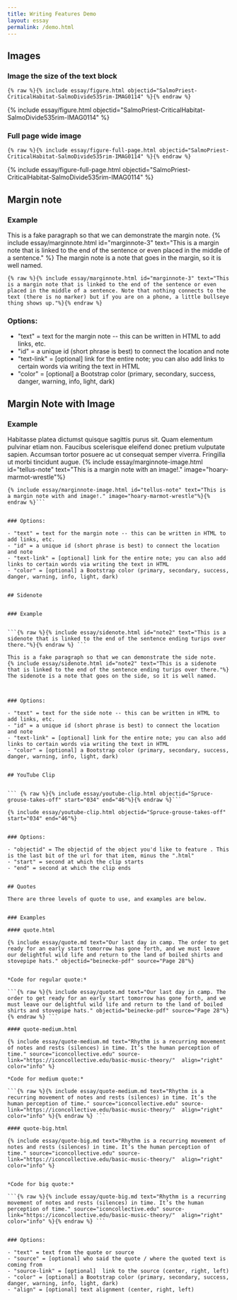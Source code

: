 ```yaml
---
title: Writing Features Demo
layout: essay
permalink: /demo.html
---
```



## Images 


### Image the size of the text block


```{% raw %}{% include essay/figure.html objectid="SalmoPriest-CriticalHabitat-SalmoDivide535rim-IMAG0114" %}{% endraw %} ```

{% include essay/figure.html objectid="SalmoPriest-CriticalHabitat-SalmoDivide535rim-IMAG0114" %}

### Full page wide image

```{% raw %}{% include essay/figure-full-page.html objectid="SalmoPriest-CriticalHabitat-SalmoDivide535rim-IMAG0114" %}{% endraw %}```

{% include essay/figure-full-page.html objectid="SalmoPriest-CriticalHabitat-SalmoDivide535rim-IMAG0114" %}


## Margin note 

### Example

This is a fake paragraph so that we can demonstrate the margin note. 
{% include essay/marginnote.html id="marginnote-3" text="This is a margin note that is linked to the end of the sentence or even placed in the middle of a sentence." %} The margin note is a note that goes in the margin, so it is well named. 

```{% raw %}{% include essay/marginnote.html id="marginnote-3" text="This is a margin note that is linked to the end of the sentence or even placed in the middle of a sentence. Note that nothing connects to the text (there is no marker) but if you are on a phone, a little bullseye thing shows up."%}{% endraw %} ```

### Options:

- "text" = text for the margin note -- this can be written in HTML to add links, etc. 
- "id" = a unique id (short phrase is best) to connect the location and note
- "text-link" = [optional] link for the entire note; you can also add links to certain words via writing the text in HTML
- "color" = [optional] a Bootstrap color (primary, secondary, success, danger, warning, info, light, dark)


## Margin Note with Image 


### Example

Habitasse platea dictumst quisque sagittis purus sit. Quam elementum pulvinar etiam non. Faucibus scelerisque eleifend donec pretium vulputate sapien. Accumsan tortor posuere ac ut consequat semper viverra. Fringilla ut morbi tincidunt augue. {% include essay/marginnote-image.html id="tellus-note" text="This is a margin note with an image!." image="hoary-marmot-wrestle"%}

``` {% raw %} 
{% include essay/marginnote-image.html id="tellus-note" text="This is a margin note with and image!." image="hoary-marmot-wrestle"%}{% endraw %}```


### Options:

- "text" = text for the margin note -- this can be written in HTML to add links, etc. 
- "id" = a unique id (short phrase is best) to connect the location and note
- "text-link" = [optional] link for the entire note; you can also add links to certain words via writing the text in HTML
- "color" = [optional] a Bootstrap color (primary, secondary, success, danger, warning, info, light, dark)


## Sidenote 


### Example


```{% raw %}{% include essay/sidenote.html id="note2" text="This is a sidenote that is linked to the end of the sentence ending turips over there."%}{% endraw %} ```

This is a fake paragraph so that we can demonstrate the side note. 
{% include essay/sidenote.html id="note2" text="This is a sidenote that is linked to the end of the sentence ending turips over there."%} The sidenote is a note that goes on the side, so it is well named. 



### Options:

- "text" = text for the side note -- this can be written in HTML to add links, etc. 
- "id" = a unique id (short phrase is best) to connect the location and note
- "text-link" = [optional] link for the entire note; you can also add links to certain words via writing the text in HTML
- "color" = [optional] a Bootstrap color (primary, secondary, success, danger, warning, info, light, dark)


## YouTube Clip 


``` {% raw %}{% include essay/youtube-clip.html objectid="Spruce-grouse-takes-off" start="034" end="46"%}{% endraw %}```

{% include essay/youtube-clip.html objectid="Spruce-grouse-takes-off" start="034" end="46"%}


### Options:

- "objectid" = The objectid of the object you'd like to feature . This is the last bit of the url for that item, minus the ".html"
- "start" = second at which the clip starts
- "end" = second at which the clip ends


## Quotes

There are three levels of quote to use, and examples are below. 


### Examples

#### quote.html

{% include essay/quote.md text="Our last day in camp. The order to get ready for an early start tomorrow has gone forth, and we must leave our delightful wild life and return to the land of boiled shirts and stovepipe hats." objectid="beinecke-pdf" source="Page 28"%}


*Code for regular quote:* 

```{% raw %}{% include essay/quote.md text="Our last day in camp. The order to get ready for an early start tomorrow has gone forth, and we must leave our delightful wild life and return to the land of boiled shirts and stovepipe hats." objectid="beinecke-pdf" source="Page 28"%}{% endraw %} ```

#### quote-medium.html

{% include essay/quote-medium.md text="Rhythm is a recurring movement of notes and rests (silences) in time. It’s the human perception of time." source="iconcollective.edu" source-link="https://iconcollective.edu/basic-music-theory/"  align="right" color="info" %}

*Code for medium quote:* 

```{% raw %}{% include essay/quote-medium.md text="Rhythm is a recurring movement of notes and rests (silences) in time. It’s the human perception of time." source="iconcollective.edu" source-link="https://iconcollective.edu/basic-music-theory/"  align="right" color="info" %}{% endraw %} ```

#### quote-big.html

{% include essay/quote-big.md text="Rhythm is a recurring movement of notes and rests (silences) in time. It’s the human perception of time." source="iconcollective.edu" source-link="https://iconcollective.edu/basic-music-theory/"  align="right" color="info" %}


*Code for big quote:* 

```{% raw %}{% include essay/quote-big.md text="Rhythm is a recurring movement of notes and rests (silences) in time. It’s the human perception of time." source="iconcollective.edu" source-link="https://iconcollective.edu/basic-music-theory/"  align="right" color="info" %}{% endraw %} ```


### Options:

- "text" = text from the quote or source
- "source" = [optional] who said the quote / where the quoted text is coming from 
- "source-link" = [optional]  link to the source (center, right, left)
- "color" = [optional] a Bootstrap color (primary, secondary, success, danger, warning, info, light, dark)
- "align" = [optional] text alignment (center, right, left)

